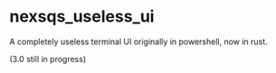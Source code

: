# nexsqs_useless_ui
A completely useless terminal UI originally in powershell, now in rust.

(3.0 still in progress)
